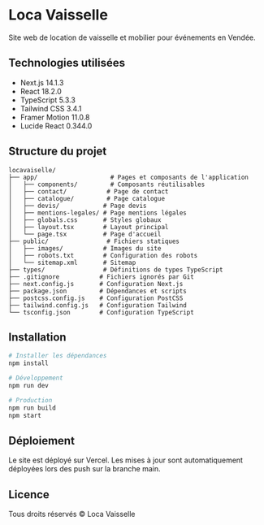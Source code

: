 # Loca Vaisselle

Site web de location de vaisselle et mobilier pour événements en Vendée.

## Technologies utilisées

- Next.js 14.1.3
- React 18.2.0
- TypeScript 5.3.3
- Tailwind CSS 3.4.1
- Framer Motion 11.0.8
- Lucide React 0.344.0

## Structure du projet

```
locavaiselle/
├── app/                    # Pages et composants de l'application
│   ├── components/         # Composants réutilisables
│   ├── contact/           # Page de contact
│   ├── catalogue/         # Page catalogue
│   ├── devis/            # Page devis
│   ├── mentions-legales/ # Page mentions légales
│   ├── globals.css       # Styles globaux
│   ├── layout.tsx        # Layout principal
│   └── page.tsx          # Page d'accueil
├── public/                # Fichiers statiques
│   ├── images/           # Images du site
│   ├── robots.txt        # Configuration des robots
│   └── sitemap.xml       # Sitemap
├── types/                # Définitions de types TypeScript
├── .gitignore           # Fichiers ignorés par Git
├── next.config.js       # Configuration Next.js
├── package.json         # Dépendances et scripts
├── postcss.config.js    # Configuration PostCSS
├── tailwind.config.js   # Configuration Tailwind
└── tsconfig.json        # Configuration TypeScript
```

## Installation

```bash
# Installer les dépendances
npm install

# Développement
npm run dev

# Production
npm run build
npm start
```

## Déploiement

Le site est déployé sur Vercel. Les mises à jour sont automatiquement déployées lors des push sur la branche main.

## Licence

Tous droits réservés © Loca Vaisselle
